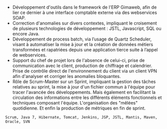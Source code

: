 - Développement d'outils dans le framework de l'ERP Gimaweb, afin de lier ce dernier à une interface comptable externe via des webservices SOAP.
- Correction d'anomalies sur divers contextes, impliquant le croisement de plusieurs technologies de développement : JSTL, Javascript, SQL ou encore Java.
- Développement de process batch, via l’usage de Quartz Scheduler, visant à automatiser la mise à jour et la création de données métiers transformées et rapatriées depuis une application tierce suite à l’appel de webservices.
- Support du chef de projet lors de l'absence de celui-ci, prise de communication avec le client, production de chiffrage et calendrier. Prise de contrôle direct de l'environnement du client via un client VPN afin d'analyser et corriger les anomalies bloquantes.
- Rôle de Scrum-Master sur un Sprint, impliquant la gestion des tâches relatives au sprint, la mise à jour d'un fichier commun à l'équipe pour tracer l'avancée des développements. Mais également en facilitant la circulation des informations entre les différents éléments fonctionnels et techniques composant l'équipe. L'organisation des "mêlées" quotidienne. Et enfin la production de métriques en fin de sprint.

``Scrum, Java 7, Hibernate, Tomcat, Jenkins, JSP, JSTL, Mantis, Maven, Oracle, SVN``
